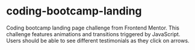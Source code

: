 # coding-bootcamp-landing
Coding bootcamp landing page challenge from Frontend Mentor. This challenge features animations and transitions triggered by JavaScript. Users should be able to see different testimonials as they click on arrows.

